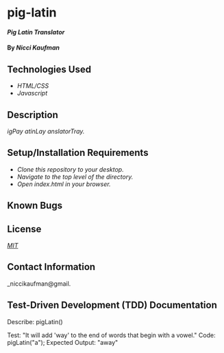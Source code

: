 # pig-latin

#### _Pig Latin Translator_

#### By _**Nicci Kaufman**_

## Technologies Used

* _HTML/CSS_
* _Javascript_


## Description

_igPay atinLay anslatorTray._

## Setup/Installation Requirements

* _Clone this repository to your desktop._
* _Navigate to the top level of the directory._
* _Open index.html in your browser._


## Known Bugs

## License

_[MIT](https://en.wikipedia.org/wiki/MIT_License)_

## Contact Information

_niccikaufman@gmail.

## Test-Driven Development (TDD) Documentation

Describe: pigLatin()

Test: "It will add 'way' to the end of words that begin with a vowel."
Code: pigLatin("a");
Expected Output: "away"